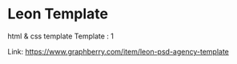 # Leon Template
html &amp; css template
Template : 1


Link: https://www.graphberry.com/item/leon-psd-agency-template
